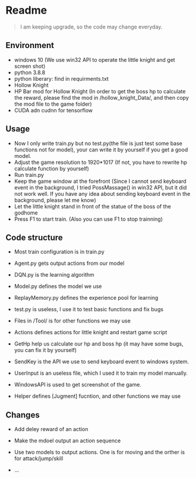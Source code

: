# Readme
> I am keeping upgrade, so the code may change everyday.

## Environment

- windows 10 (We use win32 API to operate the little knight and get screen shot)
- python 3.8.8
- python liberary: find in requirments.txt
- Hollow Knight
- HP Bar mod for Hollow Knight (In order to get the boss hp to calculate the reward, please find the mod in /hollow_knight_Data/, and then copy the mod file to the game folder)
- CUDA adn cudnn for tensorflow

## Usage

- Now I only write train.py but no test.py(the file is just test some base functions not for model), your can write it by yourself if you get a good model.
- Adjust the game resolution to 1920*1017 (If not, you have to rewrite hp calculate function by yourself)
- Run train.py
- Keep the game window at the forefront (Since I cannot send keyboard event in the background, I tried PossMassage() in win32 API, but it did not work well.
                                         If you have any idea about sending keyboard event in the background, please let me know)
- Let the little knight stand in front of the statue of the boss of the godhome
- Press F1 to start train. (Also you can use F1 to stop trainning)


## Code structure
- Most train configuration is in train.py
- Agent.py gets output actions from our model
- DQN.py is the learning algorithm
- Model.py defines the model we use
- ReplayMemory.py defines the experience pool for learning
- test.py is useless, I use it to test basic functions and fix bugs

- Files in /Tool/ is for other functions we may use
- Actions defines actions for little knight and restart game script
- GetHp help us calculate our hp and boss hp (it may have some bugs, you can fix it by yourself)
- SendKey is the API we use to send keyboard event to windows system.
- UserInput is an useless file, which I used it to train my model manually.
- WindowsAPI is used to get screenshot of the game.
- Helper defines [Jugment] fucntion, and other functions we may use

## Changes

- Add deley reward of an action

- Make the mdoel output an action sequence

- Use two models to output actions. One is for moving and the orther is for attack/jump/skill

- ...